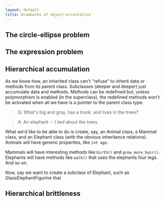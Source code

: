 ```yaml
---
layout: default
title: Drawbacks of object-orientation
---
```


## The circle-ellipse problem



## The expression problem



## Hierarchical accumulation

As we know how, an inherited class can't "refuse" to inherit data or
methods from its parent class. Subclasses (deeper and deeper) just
accumulate data and methods. Methods can be redefined but, unless
polymorphism is enabled (in the superclass), the redefined methods
won't be activated when all we have is a pointer to the parent class
type.

> Q: What's big and gray, has a trunk, and lives in the trees?

> A: An elephant -- I lied about the trees.

What we'd like to be able to do is create, say, an Animal class, a
Mammal class, and an Elephant class (with the obvious inheritance
relations). Animals will have generic properites, like `int age`.

Mammals will have interesting methods like `birth()` and
`grow_more_hair()`. Elephants will have methods like `walk()` that
uses the elephants four legs. And so on.

Now, say we want to create a subclass of Elephant, such as
GlassElephantFigurine that


## Hierarchical brittleness

